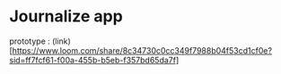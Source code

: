 # Journalize app
prototype : (link)[https://www.loom.com/share/8c34730c0cc349f7988b04f53cd1cf0e?sid=ff7fcf61-f00a-455b-b5eb-f357bd65da7f]
